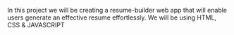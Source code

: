 In this project we will be creating a resume-builder web app that will enable users generate an effective resume effortlessly. We will be using HTML, CSS & JAVASCRIPT
